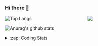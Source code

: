 ### Hi there 👋

<!--
**tao8687/tao8687** is a ✨ _special_ ✨ repository because its `README.md` (this file) appears on your GitHub profile.

Here are some ideas to get you started:

- 🔭 I’m currently working on ...
- 🌱 I’m currently learning ...
- 👯 I’m looking to collaborate on ...
- 🤔 I’m looking for help with ...
- 💬 Ask me about ...
- 📫 How to reach me: ...
- 😄 Pronouns: ...
- ⚡ Fun fact: ...
-->

<img align='right' src="https://media.giphy.com/media/M9gbBd9nbDrOTu1Mqx/giphy.gif" width="240">

  
![Top Langs](https://github-readme-stats.vercel.app/api/top-langs/?username=tao8687&layout=compact&title_color=23238E&text_color=A67D3D)

![Anurag's github stats](https://github-readme-stats.vercel.app/api?username=tao8687&show_icons=true&&text_color=A67D3D&title_color=23238E&show_icons=false&count_private=true&hide=stars)

<details>
  <summary>:zap: Coding Stats</summary>
  <br>
    
<!--START_SECTION:waka-->
![Code Time](http://img.shields.io/badge/Code%20Time-1%2C358%20hrs%2044%20mins-blue)

![Profile Views](http://img.shields.io/badge/Profile%20Views-0-blue)

**🐱 My GitHub Data** 

> 📦 1.5 MB Used in GitHub's Storage 
 > 
> 🏆 203 Contributions in the Year 2023
 > 
> 🚫 Not Opted to Hire
 > 
> 📜 50 Public Repositories 
 > 
> 🔑 22 Private Repositories 
 > 
**I'm an Early 🐤** 

```text
🌞 Morning                1073 commits        █████████████████████░░░░   84.03 % 
🌆 Daytime                84 commits          ██░░░░░░░░░░░░░░░░░░░░░░░   06.58 % 
🌃 Evening                116 commits         ██░░░░░░░░░░░░░░░░░░░░░░░   09.08 % 
🌙 Night                  4 commits           ░░░░░░░░░░░░░░░░░░░░░░░░░   00.31 % 
```
📅 **I'm Most Productive on Wednesday** 

```text
Monday                   184 commits         ████░░░░░░░░░░░░░░░░░░░░░   14.41 % 
Tuesday                  171 commits         ███░░░░░░░░░░░░░░░░░░░░░░   13.39 % 
Wednesday                236 commits         █████░░░░░░░░░░░░░░░░░░░░   18.48 % 
Thursday                 162 commits         ███░░░░░░░░░░░░░░░░░░░░░░   12.69 % 
Friday                   180 commits         ████░░░░░░░░░░░░░░░░░░░░░   14.10 % 
Saturday                 175 commits         ███░░░░░░░░░░░░░░░░░░░░░░   13.70 % 
Sunday                   169 commits         ███░░░░░░░░░░░░░░░░░░░░░░   13.23 % 
```


📊 **This Week I Spent My Time On** 

```text
🕑︎ Time Zone: Asia/Shanghai

💬 Programming Languages: 
C                        5 hrs 8 mins        ███████████████░░░░░░░░░░   59.33 % 
C++                      1 hr 11 mins        ███░░░░░░░░░░░░░░░░░░░░░░   13.65 % 
Makefile                 1 hr 6 mins         ███░░░░░░░░░░░░░░░░░░░░░░   12.71 % 
Python                   53 mins             ███░░░░░░░░░░░░░░░░░░░░░░   10.27 % 
Bash                     9 mins              ░░░░░░░░░░░░░░░░░░░░░░░░░   01.78 % 

🔥 Editors: 
VS Code                  8 hrs 40 mins       █████████████████████████   100.00 % 

🐱‍💻 Projects: 
vc0768                   6 hrs 13 mins       ██████████████████░░░░░░░   71.84 % 
tvm                      1 hr 39 mins        █████░░░░░░░░░░░░░░░░░░░░   19.03 % 
ChatGLM-6B               44 mins             ██░░░░░░░░░░░░░░░░░░░░░░░   08.62 % 
ChatGLM2-6B              2 mins              ░░░░░░░░░░░░░░░░░░░░░░░░░   00.51 % 
dlpack                   0 secs              ░░░░░░░░░░░░░░░░░░░░░░░░░   00.00 % 

💻 Operating System: 
Linux                    8 hrs 40 mins       █████████████████████████   100.00 % 
```

**I Mostly Code in Python** 

```text
Python                   9 repos             ████████░░░░░░░░░░░░░░░░░   31.03 % 
C++                      7 repos             ██████░░░░░░░░░░░░░░░░░░░   24.14 % 
JavaScript               2 repos             ██░░░░░░░░░░░░░░░░░░░░░░░   06.90 % 
Batchfile                1 repo              █░░░░░░░░░░░░░░░░░░░░░░░░   03.45 % 
HTML                     1 repo              █░░░░░░░░░░░░░░░░░░░░░░░░   03.45 % 
```



**Timeline**

![Lines of Code chart](https://raw.githubusercontent.com/tao8687/tao8687/master/assets/bar_graph.png)


 Last Updated on 21/07/2023 01:27:29 UTC
<!--END_SECTION:waka-->
</details>
